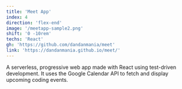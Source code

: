 ```yaml
---
title: 'Meet App'
index: 4
direction: 'flex-end'
image: '/meetapp-sample2.png'
shift: '0 -10rem'
techs: 'React'
gh: 'https://github.com/dandanmania/meet'
link: 'https://dandanmania.github.io/meet/'
---
```


A serverless, progressive web app made with React using test-driven development. It uses the Google Calendar API to fetch and display upcoming coding events.
